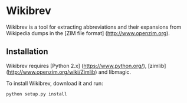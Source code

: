 Wikibrev
========
Wikibrev is a tool for extracting abbreviations and their expansions from Wikipedia dumps in the [ZIM file format] (http://www.openzim.org).

Installation
------------
Wikibrev requires [Python 2.x] (https://www.python.org/), [zimlib] (http://www.openzim.org/wiki/Zimlib) and libmagic.

To install Wikibrev, download it and run:

    python setup.py install
